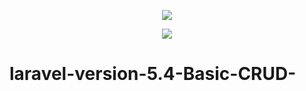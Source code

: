 <p align="center"><img src="https://laravel.com/assets/img/components/logo-laravel.svg"></p>
<p align="center"><img src="https://github.com/cheran2017/laravel-version-5.4-Basic-CRUD-/blob/master/sample.jpg"></p>



# laravel-version-5.4-Basic-CRUD-



